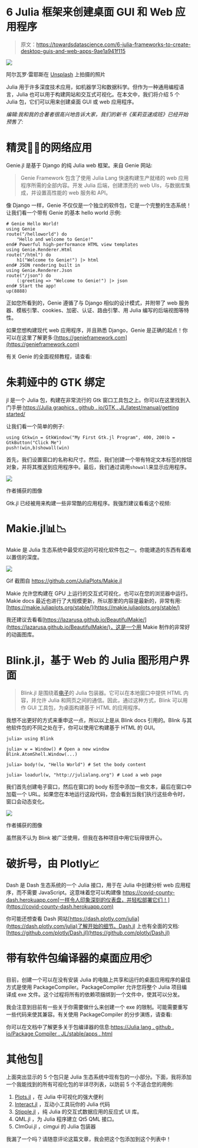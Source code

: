 # 6 Julia 框架来创建桌面 GUI 和 Web 应用程序

> 原文：<https://towardsdatascience.com/6-julia-frameworks-to-create-desktop-guis-and-web-apps-9ae1a941f115>

![](img/4fc325e5d0a3c00e1832f27bbc0574f1.png)

阿尔瓦罗·雷耶斯在 [Unsplash](https://unsplash.com?utm_source=medium&utm_medium=referral) 上拍摄的照片

Julia 用于许多深度技术应用，如机器学习和数据科学。但作为一种通用编程语言，Julia 也可以用于构建网站和交互式可视化。在本文中，我们将介绍 5 个 Julia 包，它们可以用来创建桌面 GUI 或 web 应用程序。

*编辑:我和我的合著者很高兴地告诉大家，我们的新书《茱莉亚速成班》已经开始预售了:*

[](https://logankilpatrick.gumroad.com/l/juliacrashcourse)  

# 精灵🧞‍♂️的网络应用

Genie.jl 是基于 Django 的纯 Julia web 框架。来自 Genie 网站:

> Genie Framework 包含了使用 Julia Lang 快速构建生产就绪的 web 应用程序所需的全部内容。开发 Julia 后端，创建漂亮的 web UIs，与数据库集成，并设置高性能的 web 服务和 API。

像 Django 一样，Genie 不仅仅是一个独立的软件包，它是一个完整的生态系统！让我们看一个带有 Genie 的基本 hello world 示例:

```
# Genie Hello World!
using Genie
route("/helloworld") do
    "Hello and welcome to Genie!"
end# Powerful high-performance HTML view templates
using Genie.Renderer.Html
route("/html") do
    h1("Welcome to Genie!") |> html
end# JSON rendering built in
using Genie.Renderer.Json
route("/json") do
    (:greeting => "Welcome to Genie!") |> json
end# Start the app!
up(8888)
```

正如您所看到的，Genie 遵循了与 Django 相似的设计模式，并附带了 web 服务器、模板引擎、cookies、加密、认证、路由引擎、用 Julia 编写的后端视图等特性。

如果您想构建现代 web 应用程序，并且熟悉 Django，Genie 是正确的起点！你可以在这里了解更多:[https://genieframework.com](https://genieframework.com)

有关 Genie 的全面视频教程，请查看:

# 朱莉娅中的 GTK 绑定

jl 是一个 Julia 包，构建在非常流行的 Gtk 窗口工具包之上。你可以在这里找到入门手册:[https://Julia graphics . github . io/GTK . JL/latest/manual/getting started/](https://juliagraphics.github.io/Gtk.jl/latest/manual/gettingStarted/)

让我们看一个简单的例子:

```
using Gtkwin = GtkWindow("My First Gtk.jl Program", 400, 200)b = GtkButton("Click Me")
push!(win,b)showall(win)
```

首先，我们设置窗口的名称和尺寸。然后，我们创建一个带有特定文本标签的按钮对象，并将其推送到应用程序中。最后，我们通过调用`showall`来显示应用程序。

![](img/fe4c3a4667c19f81d673c2cdf0c77259.png)

作者捕获的图像

Gtk.jl 已经被用来构建一些非常酷的应用程序。我强烈建议看看这个视频:

# Makie.jl📊📉

Makie 是 Julia 生态系统中最受欢迎的可视化软件包之一。你能建造的东西有着难以置信的深度。

![](img/32be00d0d9823ac9be401ce547895e1e.png)

Gif 截图自 https://github.com/JuliaPlots/Makie.jl

Makie 允许您构建在 GPU 上运行的交互式可视化，也可以在您的浏览器中运行。Makie docs 最近也进行了大规模更新，所以那里的内容是最新的，非常有用:[https://makie.juliaplots.org/stable/](https://makie.juliaplots.org/stable/)

我还建议去看看[https://lazarusa.github.io/BeautifulMakie/](https://lazarusa.github.io/BeautifulMakie/)，这是一个用 Makie 制作的非常好的动画图库。

# Blink.jl，基于 Web 的 Julia 图形用户界面

> Blink.jl 是围绕着[电子](https://electronjs.org/)的 Julia 包装器。它可以在本地窗口中提供 HTML 内容，并允许 Julia 和网页之间的通信。因此，通过这种方式，Blink 可以用作 GUI 工具包，为桌面构建基于 HTML 的应用程序。

我想不出更好的方式来重申这一点，所以以上是从 Blink docs 引用的。Blink 与其他软件包的不同之处在于，你可以使用它构建基于 HTML 的 GUI。

```
julia> using Blink

julia> w = Window() # Open a new window
Blink.AtomShell.Window(...)

julia> body!(w, "Hello World") # Set the body content

julia> loadurl(w, "http://julialang.org") # Load a web page
```

我们首先创建电子窗口，然后在窗口的 body 标签中添加一些文本，最后在窗口中加载一个 URL。如果您在本地运行这段代码，您会看到当我们执行这些命令时，窗口会动态变化。

![](img/4fc33addd771e44ef3c495ab05eaa515.png)

作者捕获的图像

虽然我不认为 Blink 被广泛使用，但我在各种项目中用它玩得很开心。

# 破折号，由 Plotly📈

Dash 是 Dash 生态系统的一个 Julia 接口，用于在 Julia 中创建分析 web 应用程序，而不需要 JavaScript。这意味着您可以构建像 https://covid-county-dash.herokuapp.com[一样令人印象深刻的仪表盘，并轻松部署它们！](https://covid-county-dash.herokuapp.com)

你可能还想查看 Dash 网站[https://dash.plotly.com/julia](https://dash.plotly.com/julia)了解开始的细节。Dash.jl 上也有全面的文档:[https://github.com/plotly/Dash.jl](https://github.com/plotly/Dash.jl)

# 带有软件包编译器的桌面应用📦

目前，创建一个可以在没有安装 Julia 的电脑上共享和运行的桌面应用程序的最佳方式是使用 PackageCompiler。PackageCompiler 允许您将整个 Julia 项目编译成 exe 文件。这个过程将所有的依赖项捆绑到一个文件中，使其可以分发。

我会注意到目前有一些关于你需要做什么来创建一个 exe 的限制。可能需要重写一些代码来使其兼容。有关使用 PackageCompiler 的分步演练，请查看:

你可以在文档中了解更多关于包编译器的信息:[https://Julia lang . github . io/Package Compiler . JL/stable/apps . html](https://julialang.github.io/PackageCompiler.jl/stable/apps.html)

# 其他包🥈

上面突出显示的 5 个包只是 Julia 生态系统中现有包的一小部分。下面，我将添加一个我能找到的所有可视化包的半详尽列表，以防前 5 个不适合您的用例:

1.  [Plots.jl](https://docs.juliaplots.org/latest/) ，在 Julia 中可视化的强大便利
2.  [Interact.jl](https://github.com/JuliaGizmos/Interact.jl) ，互动小工具玩你的 Julia 代码
3.  [Stipple.jl](https://github.com/GenieFramework/Stipple.jl) ，纯 Julia 的交互式数据应用的反应式 UI 库。
4.  QML.jl ，为 Julia 程序建立 Qt5 QML 接口。
5.  ClmGui.jl ，cimgui 的 Julia 包装器

我漏了一个吗？请随意评论这篇文章，我会把这个包添加到这个列表中！
